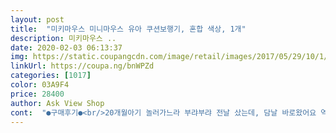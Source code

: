 ```yaml
---
layout: post 
title:  "미키마우스 미니마우스 유아 쿠션보행기, 혼합 색상, 1개" 
description: 미키마우스 ..
date: 2020-02-03 06:13:37 
img: https://static.coupangcdn.com/image/retail/images/2017/05/29/10/1/c1ffacb7-43ed-4f9b-9613-68b51cacc5e4.jpg 
linkUrl: https://coupa.ng/bnWPZd 
categories: [1017] 
color: 03A9F4 
price: 28400 
author: Ask View Shop 
cont:  "●구매후기●<br/>20개월아기 놀러가느라 부랴부랴 전날 샀는데, 담날 바로왔어요 역시 쿠팡 ㅎㅎ 아기도 잘타고 넘 이뻐요<br/>5살 딸아이 사줬어요ㅋ<br/>둘째도 사용시기가 되어<br/>디자인이 넘 귀엽네요 .<br/>ㅋㅋ<br/>딸아이가 좋아합니다.<br/> ^^<br/>미리미리 싸게 구입하는게 좋을거같네요!<br/>아이 제대로 돌려주니 좋아하더라구요ㅎㅎ<br/>예전에 워터파크에서 비싸게 구입했던게<br/>있는데<br/>재질도 쨍쨍하니 튼튼한거 같고<br/>처음에 반대로 착용했다가 이상해서ㅋㅋㅋ<br/>쿠팡으로 주문해봤어요<br/>" 
---
```

